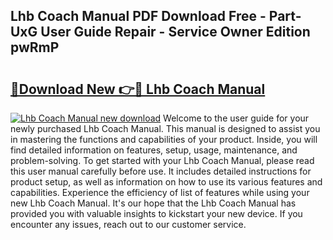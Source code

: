 ## Lhb Coach Manual PDF Download Free - Part-UxG User Guide Repair - Service Owner Edition pwRmP

# <h2><a href="http://bc76216.oget.top/?id=Lhb+Coach+Manual">🔗Download New 👉🔴 Lhb Coach Manual</a></h2>

[![Lhb Coach Manual new download](https://i.imgur.com/5g1atiW.png)](http://bc76216.oget.top/?id=Lhb+Coach+Manual)
Welcome to the user guide for your newly purchased Lhb Coach Manual. This manual is designed to assist you in mastering the functions and capabilities of your product. Inside, you will find detailed information on features, setup, usage, maintenance, and problem-solving. To get started with your Lhb Coach Manual, please read this user manual carefully before use. It includes detailed instructions for product setup, as well as information on how to use its various features and capabilities. Experience the efficiency of list of features while using your new Lhb Coach Manual. It's our hope that the Lhb Coach Manual has provided you with valuable insights to kickstart your new device. If you encounter any issues, reach out to our customer service.
